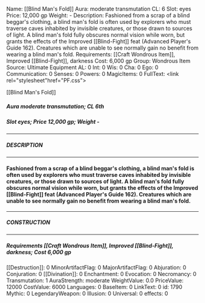 Name: [[Blind Man's Fold]]
Aura: moderate transmutation
CL: 6
Slot: eyes
Price: 12,000 gp
Weight: -
Description: Fashioned from a scrap of a blind beggar's clothing, a blind man's fold is often used by explorers who must traverse caves inhabited by invisible creatures, or those drawn to sources of light. A blind man's fold fully obscures normal vision while worn, but grants the effects of the Improved [[Blind-Fight]] feat (Advanced Player's Guide 162). Creatures which are unable to see normally gain no benefit from wearing a blind man's fold.
Requirements: [[Craft Wondrous Item]], Improved [[Blind-Fight]], darkness
Cost: 6,000 gp
Group: Wondrous Item
Source: Ultimate Equipment
AL: 0
Int: 0
Wis: 0
Cha: 0
Ego: 0
Communication: 0
Senses: 0
Powers: 0
MagicItems: 0
FullText: <link rel="stylesheet"href="PF.css"><div class="heading"><p class="alignleft">[[Blind Man's Fold]]</p><div style="clear: both;"></div></div><div><h5><b>Aura </b>moderate transmutation; <b>CL </b>6th</h5><h5><b>Slot </b>eyes; <b>Price </b>12,000 gp; <b>Weight </b>-</h5></div><hr/><div><h5><b>DESCRIPTION</b></h5></div><hr/><div><h4><p>Fashioned from a scrap of a blind beggar's clothing, a blind man's fold is often used by explorers who must traverse caves inhabited by invisible creatures, or those drawn to sources of light. A blind man's fold fully obscures normal vision while worn, but grants the effects of the Improved [[Blind-Fight]] feat (Advanced Player's Guide 162). Creatures which are unable to see normally gain no benefit from wearing a blind man's fold.</p></h4></div><hr/><div><h5><b>CONSTRUCTION</b></h5></div><hr/><div><h5><b>Requirements </b>[[Craft Wondrous Item]], Improved [[Blind-Fight]], <i>darkness</i>; <b>Cost </b>6,000 gp</h5></div>
[[Destruction]]: 0
MinorArtifactFlag: 0
MajorArtifactFlag: 0
Abjuration: 0
Conjuration: 0
[[Divination]]: 0
Enchantment: 0
Evocation: 0
Necromancy: 0
Transmutation: 1
AuraStrength: moderate
WeightValue: 0.0
PriceValue: 12000
CostValue: 6000
Languages: 0
BaseItem: 0
LinkText: 0
id: 1790
Mythic: 0
LegendaryWeapon: 0
Illusion: 0
Universal: 0
effects: 0
